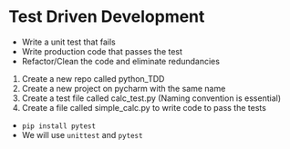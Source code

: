 # Test Driven Development
- Write a unit test that fails
- Write production code that passes the test
- Refactor/Clean the code and eliminate redundancies

1. Create a new repo called python_TDD
2. Create a new project on pycharm with the same name
3. Create a test file called calc_test.py (Naming convention is essential)
4. Create a file called simple_calc.py to write code to pass the tests

- `pip install pytest`
- We will use `unittest` and `pytest`